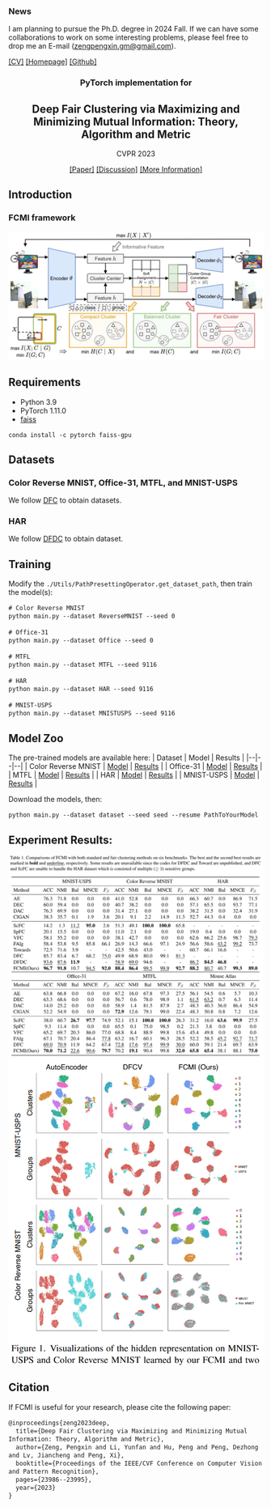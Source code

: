 ### News
I am planning to pursue the Ph.D. degree in 2024 Fall. If we can have some collaborations to work on some interesting problems, please feel free to drop me an E-mail ([zengpengxin.gm@gmail.com](mailto:zengpengxin.gm@gmail.com)). 

 [[CV]](https://github.com/PengxinZeng/PengxinZeng.github.io/blob/master/CV_Pengxin_SichuanUniversity.pdf)  [[Homepage]](https://pengxinzeng.github.io/)  [[Github]](https://github.com/PengxinZeng?tab=repositories)


<div align="center">


### PyTorch implementation for 

  ## Deep Fair Clustering via Maximizing and Minimizing Mutual Information: Theory, Algorithm and Metric 

CVPR 2023
  
[[Paper]](https://arxiv.org/pdf/2209.12396)                [[Discussion]](https://github.com/PengxinZeng/2023-CVPR-FCMI/issues)  [[More Information]](https://github.com/PengxinZeng?tab=repositories)
</div>

## Introduction

### FCMI framework
<img src="https://github.com/PengxinZeng/2023-CVPR-FCMI/blob/main/Fig2.png"  width="740"  />

## Requirements

- Python 3.9
- PyTorch 1.11.0
- [faiss](https://anaconda.org/pytorch/faiss-gpu)
```
conda install -c pytorch faiss-gpu
```
  
## Datasets

### Color Reverse MNIST, Office-31, MTFL, and MNIST-USPS  

We follow [DFC](https://openaccess.thecvf.com/content_CVPR_2020/papers/Li_Deep_Fair_Clustering_for_Visual_Learning_CVPR_2020_paper.pdf) to obtain datasets.

### HAR 
We follow [DFDC](https://arxiv.org/pdf/2105.14146.pdf) to obtain dataset.



## Training

Modify the ```./Utils/PathPresettingOperator.get_dataset_path```, then train the model(s):
```train
# Color Reverse MNIST
python main.py --dataset ReverseMNIST --seed 0  
  
# Office-31  
python main.py --dataset Office --seed 0  
  
# MTFL  
python main.py --dataset MTFL --seed 9116  
  
# HAR  
python main.py --dataset HAR --seed 9116  
  
# MNIST-USPS  
python main.py --dataset MNISTUSPS --seed 9116  
```

## Model Zoo
The pre-trained models are available here:
| Dataset | Model | Results |
|--|--|--|
| Color Reverse MNIST | [Model](https://drive.google.com/drive/folders/1pfw4YCGkYP1XupGw-GNBip_dNaqBCODl?usp=share_link) | [Results](https://github.com/PengxinZeng/2023-CVPR-FCMI/blob/main/TrainRevMnist.txt) |
| Office-31 | [Model](https://drive.google.com/drive/folders/1pfw4YCGkYP1XupGw-GNBip_dNaqBCODl?usp=share_link) | [Results](https://github.com/PengxinZeng/2023-CVPR-FCMI/blob/main/TrainOffice.txt) |
| MTFL | [Model](https://drive.google.com/drive/folders/1pfw4YCGkYP1XupGw-GNBip_dNaqBCODl?usp=share_link) | [Results](https://github.com/PengxinZeng/2023-CVPR-FCMI/blob/main/TrainMTFL.txt) |
| HAR | [Model](https://drive.google.com/drive/folders/1pfw4YCGkYP1XupGw-GNBip_dNaqBCODl?usp=share_link) | [Results](https://github.com/PengxinZeng/2023-CVPR-FCMI/blob/main/TrainHAR.txt) |
| MNIST-USPS | [Model](https://drive.google.com/drive/folders/1pfw4YCGkYP1XupGw-GNBip_dNaqBCODl?usp=share_link) | [Results](https://github.com/PengxinZeng/2023-CVPR-FCMI/blob/main/TrainRevMnist.txt) |

Download the models, then:
```
python main.py --dataset dataset --seed seed --resume PathToYourModel
```

## Experiment Results:
<img src="https://github.com/PengxinZeng/2023-CVPR-FCMI/blob/main/Tab1.png"  width="740"  />
<img src="https://github.com/PengxinZeng/2023-CVPR-FCMI/blob/main/FigVisual.png"  width="600"  />


## Citation

If FCMI is useful for your research, please cite the following paper:

```
@inproceedings{zeng2023deep,
  title={Deep Fair Clustering via Maximizing and Minimizing Mutual Information: Theory, Algorithm and Metric},
  author={Zeng, Pengxin and Li, Yunfan and Hu, Peng and Peng, Dezhong and Lv, Jiancheng and Peng, Xi},
  booktitle={Proceedings of the IEEE/CVF Conference on Computer Vision and Pattern Recognition},
  pages={23986--23995},
  year={2023}
}
```


















